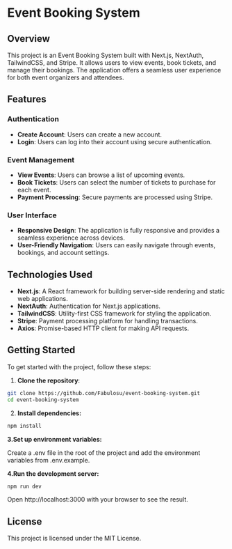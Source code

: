 # Event Booking System

## Overview
This project is an Event Booking System built with Next.js, NextAuth, TailwindCSS, and Stripe. It allows users to view events, book tickets, and manage their bookings. The application offers a seamless user experience for both event organizers and attendees.

## Features

### Authentication
- **Create Account**: Users can create a new account.
- **Login**: Users can log into their account using secure authentication.

### Event Management
- **View Events**: Users can browse a list of upcoming events.
- **Book Tickets**: Users can select the number of tickets to purchase for each event.
- **Payment Processing**: Secure payments are processed using Stripe.

### User Interface
- **Responsive Design**: The application is fully responsive and provides a seamless experience across devices.
- **User-Friendly Navigation**: Users can easily navigate through events, bookings, and account settings.

## Technologies Used
- **Next.js**: A React framework for building server-side rendering and static web applications.
- **NextAuth**: Authentication for Next.js applications.
- **TailwindCSS**: Utility-first CSS framework for styling the application.
- **Stripe**: Payment processing platform for handling transactions.
- **Axios**: Promise-based HTTP client for making API requests.

## Getting Started
To get started with the project, follow these steps:

1. **Clone the repository**:
```bash
git clone https://github.com/Fabulosu/event-booking-system.git
cd event-booking-system
```
2. **Install dependencies:**
```bash
npm install
```
**3.Set up environment variables:**

Create a .env file in the root of the project and add the environment variables from .env.example.

**4.Run the development server:**

```bash
npm run dev
```

Open http://localhost:3000 with your browser to see the result.

## License

This project is licensed under the MIT License.
